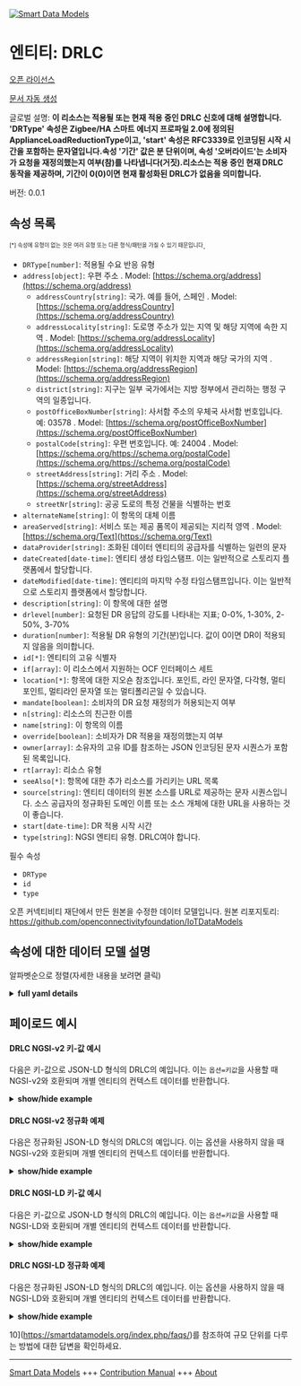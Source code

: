 <!-- 10-Header -->    
[![Smart Data Models](https://smartdatamodels.org/wp-content/uploads/2022/01/SmartDataModels_logo.png "Logo")](https://smartdatamodels.org)    
엔티티: DRLC    
=========<!-- /10-Header -->    
<!-- 15-License -->    
[오픈 라이선스](https://github.com/smart-data-models//dataModel.OCF/blob/master/DRLC/LICENSE.md)    
[문서 자동 생성](https://docs.google.com/presentation/d/e/2PACX-1vTs-Ng5dIAwkg91oTTUdt8ua7woBXhPnwavZ0FxgR8BsAI_Ek3C5q97Nd94HS8KhP-r_quD4H0fgyt3/pub?start=false&loop=false&delayms=3000#slide=id.gb715ace035_0_60)    
<!-- /15-License -->    
<!-- 20-Description -->    
글로벌 설명: **이 리소스는 적용될 또는 현재 적용 중인 DRLC 신호에 대해 설명합니다. 'DRType' 속성은 Zigbee/HA 스마트 에너지 프로파일 2.0에 정의된 ApplianceLoadReductionType이고, 'start' 속성은 RFC3339로 인코딩된 시작 시간을 포함하는 문자열입니다.속성 '기간' 값은 분 단위이며, 속성 '오버라이드'는 소비자가 요청을 재정의했는지 여부(참)를 나타냅니다(거짓).리소스는 적용 중인 현재 DRLC 동작을 제공하며, 기간이 0(0)이면 현재 활성화된 DRLC가 없음을 의미합니다.**    
버전: 0.0.1    
<!-- /20-Description -->    
<!-- 30-PropertiesList -->    
## 속성 목록    
<sup><sub>[*] 속성에 유형이 없는 것은 여러 유형 또는 다른 형식/패턴을 가질 수 있기 때문입니다</sub></sup>.    
- `DRType[number]`: 적용될 수요 반응 유형  - `address[object]`: 우편 주소  . Model: [https://schema.org/address](https://schema.org/address)	- `addressCountry[string]`: 국가. 예를 들어, 스페인  . Model: [https://schema.org/addressCountry](https://schema.org/addressCountry)    
	- `addressLocality[string]`: 도로명 주소가 있는 지역 및 해당 지역에 속한 지역  . Model: [https://schema.org/addressLocality](https://schema.org/addressLocality)    
	- `addressRegion[string]`: 해당 지역이 위치한 지역과 해당 국가의 지역  . Model: [https://schema.org/addressRegion](https://schema.org/addressRegion)    
	- `district[string]`: 지구는 일부 국가에서는 지방 정부에서 관리하는 행정 구역의 일종입니다.      
	- `postOfficeBoxNumber[string]`: 사서함 주소의 우체국 사서함 번호입니다. 예: 03578  . Model: [https://schema.org/postOfficeBoxNumber](https://schema.org/postOfficeBoxNumber)    
	- `postalCode[string]`: 우편 번호입니다. 예: 24004  . Model: [https://schema.org/https://schema.org/postalCode](https://schema.org/https://schema.org/postalCode)    
	- `streetAddress[string]`: 거리 주소  . Model: [https://schema.org/streetAddress](https://schema.org/streetAddress)    
	- `streetNr[string]`: 공공 도로의 특정 건물을 식별하는 번호      
- `alternateName[string]`: 이 항목의 대체 이름  - `areaServed[string]`: 서비스 또는 제공 품목이 제공되는 지리적 영역  . Model: [https://schema.org/Text](https://schema.org/Text)- `dataProvider[string]`: 조화된 데이터 엔티티의 공급자를 식별하는 일련의 문자  - `dateCreated[date-time]`: 엔티티 생성 타임스탬프. 이는 일반적으로 스토리지 플랫폼에서 할당합니다.  - `dateModified[date-time]`: 엔티티의 마지막 수정 타임스탬프입니다. 이는 일반적으로 스토리지 플랫폼에서 할당합니다.  - `description[string]`: 이 항목에 대한 설명  - `drlevel[number]`: 요청된 DR 응답의 강도를 나타내는 지표; 0-0%, 1-30%, 2-50%, 3-70%  - `duration[number]`: 적용될 DR 유형의 기간(분)입니다. 값이 0이면 DR이 적용되지 않음을 의미합니다.  - `id[*]`: 엔티티의 고유 식별자  - `if[array]`: 이 리소스에서 지원하는 OCF 인터페이스 세트  - `location[*]`: 항목에 대한 지오숀 참조입니다. 포인트, 라인 문자열, 다각형, 멀티포인트, 멀티라인 문자열 또는 멀티폴리곤일 수 있습니다.  - `mandate[boolean]`: 소비자의 DR 요청 재정의가 허용되는지 여부  - `n[string]`: 리소스의 친근한 이름  - `name[string]`: 이 항목의 이름  - `override[boolean]`: 소비자가 DR 적용을 재정의했는지 여부  - `owner[array]`: 소유자의 고유 ID를 참조하는 JSON 인코딩된 문자 시퀀스가 포함된 목록입니다.  - `rt[array]`: 리소스 유형  - `seeAlso[*]`: 항목에 대한 추가 리소스를 가리키는 URL 목록  - `source[string]`: 엔티티 데이터의 원본 소스를 URL로 제공하는 문자 시퀀스입니다. 소스 공급자의 정규화된 도메인 이름 또는 소스 개체에 대한 URL을 사용하는 것이 좋습니다.  - `start[date-time]`: DR 적용 시작 시간  - `type[string]`: NGSI 엔티티 유형. DRLC여야 합니다.  <!-- /30-PropertiesList -->    
<!-- 35-RequiredProperties -->    
필수 속성    
- `DRType`  - `id`  - `type`  <!-- /35-RequiredProperties -->    
<!-- 40-RequiredProperties -->    
오픈 커넥티비티 재단에서 만든 원본을 수정한 데이터 모델입니다. 원본 리포지토리: https://github.com/openconnectivityfoundation/IoTDataModels    
<!-- /40-RequiredProperties -->    
<!-- 50-DataModelHeader -->    
## 속성에 대한 데이터 모델 설명    
알파벳순으로 정렬(자세한 내용을 보려면 클릭)    
<!-- /50-DataModelHeader -->    
<!-- 60-ModelYaml -->    
<details><summary><strong>full yaml details</strong></summary>      
```yaml    
DRLC:      
  description: This Resource describes any to be applied or currently being applied DRLC signal.The Property 'DRType' is the ApplianceLoadReductionType defined in Zigbee/HA Smart Energy Profile 2.0.The Property 'start' is a string containing an RFC3339 encoded start time.The Property 'duration' value is in minutes.The Property 'Override' indicates whether the consumer has overridden the request (true) or not (false).The Resource provides the current DRLC action that is being applied.A duration of 0 (zero) means that no DRLC is currently active.      
  properties:      
    DRType:      
      description: The to be applied demand-response type      
      type: number      
      x-ngsi:      
        type: Property      
    address:      
      description: The mailing address      
      properties:      
        addressCountry:      
          description: 'The country. For example, Spain'      
          type: string      
          x-ngsi:      
            model: https://schema.org/addressCountry      
            type: Property      
        addressLocality:      
          description: 'The locality in which the street address is, and which is in the region'      
          type: string      
          x-ngsi:      
            model: https://schema.org/addressLocality      
            type: Property      
        addressRegion:      
          description: 'The region in which the locality is, and which is in the country'      
          type: string      
          x-ngsi:      
            model: https://schema.org/addressRegion      
            type: Property      
        district:      
          description: 'A district is a type of administrative division that, in some countries, is managed by the local government'      
          type: string      
          x-ngsi:      
            type: Property      
        postOfficeBoxNumber:      
          description: 'The post office box number for PO box addresses. For example, 03578'      
          type: string      
          x-ngsi:      
            model: https://schema.org/postOfficeBoxNumber      
            type: Property      
        postalCode:      
          description: 'The postal code. For example, 24004'      
          type: string      
          x-ngsi:      
            model: https://schema.org/https://schema.org/postalCode      
            type: Property      
        streetAddress:      
          description: The street address      
          type: string      
          x-ngsi:      
            model: https://schema.org/streetAddress      
            type: Property      
        streetNr:      
          description: Number identifying a specific property on a public street      
          type: string      
          x-ngsi:      
            type: Property      
      type: object      
      x-ngsi:      
        model: https://schema.org/address      
        type: Property      
    alternateName:      
      description: An alternative name for this item      
      type: string      
      x-ngsi:      
        type: Property      
    areaServed:      
      description: The geographic area where a service or offered item is provided      
      type: string      
      x-ngsi:      
        model: https://schema.org/Text      
        type: Property      
    dataProvider:      
      description: A sequence of characters identifying the provider of the harmonised data entity      
      type: string      
      x-ngsi:      
        type: Property      
    dateCreated:      
      description: Entity creation timestamp. This will usually be allocated by the storage platform      
      format: date-time      
      type: string      
      x-ngsi:      
        type: Property      
    dateModified:      
      description: Timestamp of the last modification of the entity. This will usually be allocated by the storage platform      
      format: date-time      
      type: string      
      x-ngsi:      
        type: Property      
    description:      
      description: A description of this item      
      type: string      
      x-ngsi:      
        type: Property      
    drlevel:      
      description: 'Indicator of the strength of the DR response that is requested; 0-0%, 1-30%, 2-50%, 3-70%'      
      maximum: 3      
      minimum: 0      
      type: number      
      x-ngsi:      
        type: Property      
    duration:      
      description: The duration of the to be applied DR type in minutes. A value of 0 means no applied DR      
      minimum: 0      
      type: number      
      x-ngsi:      
        type: Property      
    id:      
      anyOf:      
        - description: Identifier format of any NGSI entity      
          maxLength: 256      
          minLength: 1      
          pattern: ^[\w\-\.\{\}\$\+\*\[\]`|~^@!,:\\]+$      
          type: string      
          x-ngsi:      
            type: Property      
        - description: Identifier format of any NGSI entity      
          format: uri      
          type: string      
          x-ngsi:      
            type: Property      
      description: Unique identifier of the entity      
      x-ngsi:      
        type: Property      
    if:      
      description: The OCF Interface set supported by this Resource      
      items:      
        enum:      
          - oic.if.a      
          - oic.if.baseline      
        type: string      
      minItems: 2      
      readOnly: true      
      type: array      
      uniqueItems: true      
      x-ngsi:      
        type: Property      
    location:      
      description: 'Geojson reference to the item. It can be Point, LineString, Polygon, MultiPoint, MultiLineString or MultiPolygon'      
      oneOf:      
        - description: Geojson reference to the item. Point      
          properties:      
            bbox:      
              items:      
                type: number      
              minItems: 4      
              type: array      
            coordinates:      
              items:      
                type: number      
              minItems: 2      
              type: array      
            type:      
              enum:      
                - Point      
              type: string      
          required:      
            - type      
            - coordinates      
          title: GeoJSON Point      
          type: object      
          x-ngsi:      
            type: GeoProperty      
        - description: Geojson reference to the item. LineString      
          properties:      
            bbox:      
              items:      
                type: number      
              minItems: 4      
              type: array      
            coordinates:      
              items:      
                items:      
                  type: number      
                minItems: 2      
                type: array      
              minItems: 2      
              type: array      
            type:      
              enum:      
                - LineString      
              type: string      
          required:      
            - type      
            - coordinates      
          title: GeoJSON LineString      
          type: object      
          x-ngsi:      
            type: GeoProperty      
        - description: Geojson reference to the item. Polygon      
          properties:      
            bbox:      
              items:      
                type: number      
              minItems: 4      
              type: array      
            coordinates:      
              items:      
                items:      
                  items:      
                    type: number      
                  minItems: 2      
                  type: array      
                minItems: 4      
                type: array      
              type: array      
            type:      
              enum:      
                - Polygon      
              type: string      
          required:      
            - type      
            - coordinates      
          title: GeoJSON Polygon      
          type: object      
          x-ngsi:      
            type: GeoProperty      
        - description: Geojson reference to the item. MultiPoint      
          properties:      
            bbox:      
              items:      
                type: number      
              minItems: 4      
              type: array      
            coordinates:      
              items:      
                items:      
                  type: number      
                minItems: 2      
                type: array      
              type: array      
            type:      
              enum:      
                - MultiPoint      
              type: string      
          required:      
            - type      
            - coordinates      
          title: GeoJSON MultiPoint      
          type: object      
          x-ngsi:      
            type: GeoProperty      
        - description: Geojson reference to the item. MultiLineString      
          properties:      
            bbox:      
              items:      
                type: number      
              minItems: 4      
              type: array      
            coordinates:      
              items:      
                items:      
                  items:      
                    type: number      
                  minItems: 2      
                  type: array      
                minItems: 2      
                type: array      
              type: array      
            type:      
              enum:      
                - MultiLineString      
              type: string      
          required:      
            - type      
            - coordinates      
          title: GeoJSON MultiLineString      
          type: object      
          x-ngsi:      
            type: GeoProperty      
        - description: Geojson reference to the item. MultiLineString      
          properties:      
            bbox:      
              items:      
                type: number      
              minItems: 4      
              type: array      
            coordinates:      
              items:      
                items:      
                  items:      
                    items:      
                      type: number      
                    minItems: 2      
                    type: array      
                  minItems: 4      
                  type: array      
                type: array      
              type: array      
            type:      
              enum:      
                - MultiPolygon      
              type: string      
          required:      
            - type      
            - coordinates      
          title: GeoJSON MultiPolygon      
          type: object      
          x-ngsi:      
            type: GeoProperty      
      x-ngsi:      
        type: GeoProperty      
    mandate:      
      description: Whether overriding the DR request by the consumer is allowed      
      type: boolean      
      x-ngsi:      
        type: Property      
    n:      
      description: Friendly name of the Resource      
      maxLength: 64      
      readOnly: true      
      type: string      
      x-ngsi:      
        type: Property      
    name:      
      description: The name of this item      
      type: string      
      x-ngsi:      
        type: Property      
    override:      
      description: Whether the consumer has overriden the application of DR      
      type: boolean      
      x-ngsi:      
        type: Property      
    owner:      
      description: A List containing a JSON encoded sequence of characters referencing the unique Ids of the owner(s)      
      items:      
        anyOf:      
          - description: Identifier format of any NGSI entity      
            maxLength: 256      
            minLength: 1      
            pattern: ^[\w\-\.\{\}\$\+\*\[\]`|~^@!,:\\]+$      
            type: string      
            x-ngsi:      
              type: Property      
          - description: Identifier format of any NGSI entity      
            format: uri      
            type: string      
            x-ngsi:      
              type: Property      
        description: Unique identifier of the entity      
        x-ngsi:      
          type: Property      
      type: array      
      x-ngsi:      
        type: Property      
    rt:      
      description: The Resource Type      
      items:      
        enum:      
          - oic.r.energy.drlc      
        maxLength: 64      
        type: string      
      minItems: 1      
      readOnly: true      
      type: array      
      uniqueItems: true      
      x-ngsi:      
        type: Property      
    seeAlso:      
      description: list of uri pointing to additional resources about the item      
      oneOf:      
        - items:      
            format: uri      
            type: string      
          minItems: 1      
          type: array      
        - format: uri      
          type: string      
      x-ngsi:      
        type: Property      
    source:      
      description: 'A sequence of characters giving the original source of the entity data as a URL. Recommended to be the fully qualified domain name of the source provider, or the URL to the source object'      
      type: string      
      x-ngsi:      
        type: Property      
    start:      
      description: The start time for the application of DR      
      format: date-time      
      type: string      
      x-ngsi:      
        type: Property      
    type:      
      description: NGSI entity type. It has to be DRLC      
      enum:      
        - DRLC      
      type: string      
      x-ngsi:      
        type: Property      
  required:      
    - DRType      
    - id      
    - type      
  type: object      
  x-derived-from: https://raw.githubusercontent.com/openconnectivityfoundation/IoTDataModels/master/DRLCResURI.swagger.json      
  x-disclaimer: 'Redistribution and use in source and binary forms, with or without modification, are permitted  provided that the license conditions are met. Copyleft (c) 2022 Contributors to Smart Data Models Program'      
  x-license-url: https://github.com/smart-data-models/dataModel.OCF/blob/master/DRLC/LICENSE.md      
  x-model-schema: https://smart-data-models.github.io/dataModel.OCF/DRLC/schema.json      
  x-model-tags: OCF      
  x-version: 0.0.1      
```    
</details>      
<!-- /60-ModelYaml -->    
<!-- 70-MiddleNotes -->    
<!-- /70-MiddleNotes -->    
<!-- 80-Examples -->    
## 페이로드 예시    
#### DRLC NGSI-v2 키-값 예시    
다음은 키-값으로 JSON-LD 형식의 DRLC의 예입니다. 이는 `옵션=키값`을 사용할 때 NGSI-v2와 호환되며 개별 엔티티의 컨텍스트 데이터를 반환합니다.    
<details><summary><strong>show/hide example</strong></summary>      
```json  
{  
  "id": "urn:ngsi-ld:DRLC:id:GQEJ:48764759",  
  "dateCreated": "1979-07-06T09:36:23Z",  
  "dateModified": "2021-06-07T14:46:20Z",  
  "source": "Son would mouth relate own chair better available. Line beyond its particularly tree whom.",  
  "name": "Tend employee source nature add rest. Report size personal partner stock four. Region as true develop sound central.",  
  "alternateName": "Before year themselves your majority feeling fact. Natural sport music white. Na",  
  "description": "Wonder employee attorney quickly candidate change although bag.",  
  "dataProvider": "Study modern miss dog Democrat quickly. Often late produce you true soldier. Food break onto friend.",  
  "owner": [  
    "urn:ngsi-ld:DRLC:items:KNBD:33041352",  
    "urn:ngsi-ld:DRLC:items:DUGT:23098910"  
  ],  
  "seeAlso": [  
    "urn:ngsi-ld:DRLC:items:AGFW:91615109"  
  ],  
  "location": {  
    "type": "Point",  
    "coordinates": [  
      -56.7421445,  
      77.286609  
    ]  
  },  
  "address": {  
    "streetAddress": "Vie",  
    "addressLocality": "Others record hospital. Grow rule stuff truth college. Whom around put suddenly garden.",  
    "addressRegion": "Others kind company likely. Tonight",  
    "addressCountry": "Real leader bad school name care several. Good explain grow water plant perform resource.",  
    "postalCode": "Stock ball organization recognize civil development. Her then nothing increase I reduce industr",  
    "postOfficeBoxNumber": "Those traditional page a al",  
    "streetNr": "Wear individual about add senior woman.",  
    "district": "Best budget power them evi"  
  },  
  "areaServed": "Fire happen nothing support suffer which parent. Republican total policy head Mrs debate onto.",  
  "rt": [  
    "oic.r.energy.drlc"  
  ],  
  "start": "1979-06-04T08:47:18Z",  
  "duration": 864,  
  "override": false,  
  "DRType": 864,  
  "drlevel": 3,  
  "mandate": false,  
  "n": "Whole magazine truth stop whose.",  
  "if": [  
    "oic.if.baseline",  
    "oic.if.a"  
  ],  
  "type": "DRLC"  
}  
```  
</details>    
#### DRLC NGSI-v2 정규화 예제    
다음은 정규화된 JSON-LD 형식의 DRLC의 예입니다. 이는 옵션을 사용하지 않을 때 NGSI-v2와 호환되며 개별 엔티티의 컨텍스트 데이터를 반환합니다.    
<details><summary><strong>show/hide example</strong></summary>      
```json  
{  
  "id": "urn:ngsi-ld:DRLC:id:GQEJ:48764759",  
  "dateCreated": {  
    "type": "DateTime",  
    "value": "1979-07-06T09:36:23Z"  
  },  
  "dateModified": {  
    "type": "DateTime",  
    "value": "2021-06-07T14:46:20Z"  
  },  
  "source": {  
    "type": "Text",  
    "value": "Son would mouth relate own chair better available. Line beyond its particularly tree whom."  
  },  
  "name": {  
    "type": "Text",  
    "value": "Tend employee source nature add rest. Report size personal partner stock four. Region as true develop sound central."  
  },  
  "alternateName": {  
    "type": "Text",  
    "value": "Before year themselves your majority feeling fact. Natural sport music white. Na"  
  },  
  "description": {  
    "type": "Text",  
    "value": "Wonder employee attorney quickly candidate change although bag."  
  },  
  "dataProvider": {  
    "type": "Text",  
    "value": "Study modern miss dog Democrat quickly. Often late produce you true soldier. Food break onto friend."  
  },  
  "owner": {  
    "type": "StructuredValue",  
    "value": [  
      "urn:ngsi-ld:DRLC:items:KNBD:33041352",  
      "urn:ngsi-ld:DRLC:items:DUGT:23098910"  
    ]  
  },  
  "seeAlso": {  
    "type": "StructuredValue",  
    "value": [  
      "urn:ngsi-ld:DRLC:items:AGFW:91615109"  
    ]  
  },  
  "location": {  
    "type": "geo:json",  
    "value": {  
      "type": "Point",  
      "coordinates": [  
        -56.7421445,  
        77.286609  
      ]  
    }  
  },  
  "address": {  
    "type": "StructuredValue",  
    "value": {  
      "streetAddress": "Vie",  
      "addressLocality": "Others record hospital. Grow rule stuff truth college. Whom around put suddenly garden.",  
      "addressRegion": "Others kind company likely. Tonight",  
      "addressCountry": "Real leader bad school name care several. Good explain grow water plant perform resource.",  
      "postalCode": "Stock ball organization recognize civil development. Her then nothing increase I reduce industr",  
      "postOfficeBoxNumber": "Those traditional page a al",  
      "streetNr": "Wear individual about add senior woman.",  
      "district": "Best budget power them evi"  
    }  
  },  
  "areaServed": {  
    "type": "Text",  
    "value": "Fire happen nothing support suffer which parent. Republican total policy head Mrs debate onto."  
  },  
  "rt": {  
    "type": "StructuredValue",  
    "value": [  
      "oic.r.energy.drlc"  
    ]  
  },  
  "start": {  
    "type": "DateTime",  
    "value": "1979-06-04T08:47:18Z"  
  },  
  "duration": {  
    "type": "Number",  
    "value": 864  
  },  
  "override": {  
    "type": "Boolean",  
    "value": false  
  },  
  "DRType": {  
    "type": "Number",  
    "value": 864  
  },  
  "drlevel": {  
    "type": "Number",  
    "value": 3  
  },  
  "mandate": {  
    "type": "Boolean",  
    "value": false  
  },  
  "n": {  
    "type": "Text",  
    "value": "Whole magazine truth stop whose."  
  },  
  "if": {  
    "type": "StructuredValue",  
    "value": [  
      "oic.if.baseline",  
      "oic.if.a"  
    ]  
  },  
  "type": "DRLC"  
}  
```  
</details>    
#### DRLC NGSI-LD 키-값 예시    
다음은 키-값으로 JSON-LD 형식의 DRLC의 예입니다. 이는 `옵션=키값`을 사용할 때 NGSI-LD와 호환되며 개별 엔티티의 컨텍스트 데이터를 반환합니다.    
<details><summary><strong>show/hide example</strong></summary>      
```json  
{  
  "id": "urn:ngsi-ld:DRLC:id:GQEJ:48764759",  
  "dateCreated": "1979-07-06T09:36:23Z",  
  "dateModified": "2021-06-07T14:46:20Z",  
  "source": "Son would mouth relate own chair better available. Line beyond its particularly tree whom.",  
  "name": "Tend employee source nature add rest. Report size personal partner stock four. Region as true develop sound central.",  
  "alternateName": "Before year themselves your majority feeling fact. Natural sport music white. Na",  
  "description": "Wonder employee attorney quickly candidate change although bag.",  
  "dataProvider": "Study modern miss dog Democrat quickly. Often late produce you true soldier. Food break onto friend.",  
  "owner": [  
    "urn:ngsi-ld:DRLC:items:KNBD:33041352",  
    "urn:ngsi-ld:DRLC:items:DUGT:23098910"  
  ],  
  "seeAlso": [  
    "urn:ngsi-ld:DRLC:items:AGFW:91615109"  
  ],  
  "location": {  
    "type": "Point",  
    "coordinates": [  
      -56.7421445,  
      77.286609  
    ]  
  },  
  "address": {  
    "streetAddress": "Vie",  
    "addressLocality": "Others record hospital. Grow rule stuff truth college. Whom around put suddenly garden.",  
    "addressRegion": "Others kind company likely. Tonight",  
    "addressCountry": "Real leader bad school name care several. Good explain grow water plant perform resource.",  
    "postalCode": "Stock ball organization recognize civil development. Her then nothing increase I reduce industr",  
    "postOfficeBoxNumber": "Those traditional page a al",  
    "streetNr": "Wear individual about add senior woman.",  
    "district": "Best budget power them evi"  
  },  
  "areaServed": "Fire happen nothing support suffer which parent. Republican total policy head Mrs debate onto.",  
  "rt": [  
    "oic.r.energy.drlc"  
  ],  
  "start": "1979-06-04T08:47:18Z",  
  "duration": 864,  
  "override": false,  
  "DRType": 864,  
  "drlevel": 3,  
  "mandate": false,  
  "n": "Whole magazine truth stop whose.",  
  "if": [  
    "oic.if.baseline",  
    "oic.if.a"  
  ],  
  "type": "DRLC",  
  "@context": [  
    "https://smartdatamodels.org/context.jsonld"  
  ]  
}  
```  
</details>    
#### DRLC NGSI-LD 정규화 예제    
다음은 정규화된 JSON-LD 형식의 DRLC의 예입니다. 이는 옵션을 사용하지 않을 때 NGSI-LD와 호환되며 개별 엔티티의 컨텍스트 데이터를 반환합니다.    
<details><summary><strong>show/hide example</strong></summary>      
```json  
{  
    "id": "urn:ngsi-ld:DRLC:id:GQEJ:48764759",  
    "dateCreated": {  
        "type": "Property",  
        "value": {  
            "@type": "DateTime",  
            "@value": "1979-07-06T09:36:23Z"  
        }  
    },  
    "dateModified": {  
        "type": "Property",  
        "value": {  
            "@type": "DateTime",  
            "@value": "2021-06-07T14:46:20Z"  
        }  
    },  
    "source": {  
        "type": "Property",  
        "value": "Son would mouth relate own chair better available. Line beyond its particularly tree whom."  
    },  
    "name": {  
        "type": "Property",  
        "value": "Tend employee source nature add rest. Report size personal partner stock four. Region as true develop sound central."  
    },  
    "alternateName": {  
        "type": "Property",  
        "value": "Before year themselves your majority feeling fact. Natural sport music white. Na"  
    },  
    "description": {  
        "type": "Property",  
        "value": "Wonder employee attorney quickly candidate change although bag."  
    },  
    "dataProvider": {  
        "type": "Property",  
        "value": "Study modern miss dog Democrat quickly. Often late produce you true soldier. Food break onto friend."  
    },  
    "owner": {  
        "type": "Property",  
        "value": [  
            "urn:ngsi-ld:DRLC:items:KNBD:33041352",  
            "urn:ngsi-ld:DRLC:items:DUGT:23098910"  
        ]  
    },  
    "seeAlso": {  
        "type": "Property",  
        "value": [  
            "urn:ngsi-ld:DRLC:items:AGFW:91615109"  
        ]  
    },  
    "location": {  
        "type": "GeoProperty",  
        "value": {  
            "type": "Point",  
            "coordinates": [  
                -56.7421445,  
                77.286609  
            ]  
        }  
    },  
    "address": {  
        "type": "Property",  
        "value": {  
            "streetAddress": "Vie",  
            "addressLocality": "Others record hospital. Grow rule stuff truth college. Whom around put suddenly garden.",  
            "addressRegion": "Others kind company likely. Tonight",  
            "addressCountry": "Real leader bad school name care several. Good explain grow water plant perform resource.",  
            "postalCode": "Stock ball organization recognize civil development. Her then nothing increase I reduce industr",  
            "postOfficeBoxNumber": "Those traditional page a al",  
            "streetNr": "Wear individual about add senior woman.",  
            "district": "Best budget power them evi"  
        }  
    },  
    "areaServed": {  
        "type": "Property",  
        "value": "Fire happen nothing support suffer which parent. Republican total policy head Mrs debate onto."  
    },  
    "rt": {  
        "type": "Property",  
        "value": [  
            "oic.r.energy.drlc"  
        ]  
    },  
    "start": {  
        "type": "Property",  
        "value": {  
            "@type": "DateTime",  
            "@value": "1979-06-04T08:47:18Z"  
        }  
    },  
    "duration": {  
        "type": "Property",  
        "value": 864  
    },  
    "override": {  
        "type": "Property",  
        "value": false  
    },  
    "DRType": {  
        "type": "Property",  
        "value": 864  
    },  
    "drlevel": {  
        "type": "Property",  
        "value": 3  
    },  
    "mandate": {  
        "type": "Property",  
        "value": false  
    },  
    "n": {  
        "type": "Property",  
        "value": "Whole magazine truth stop whose."  
    },  
    "if": {  
        "type": "Property",  
        "value": [  
            "oic.if.baseline",  
            "oic.if.a"  
        ]  
    },  
    "type": "DRLC",  
    "@context": [  
        "https://smartdatamodels.org/context.jsonld"  
    ]  
}  
```  
</details><!-- /80-Examples -->    
<!-- 90-FooterNotes -->    
<!-- /90-FooterNotes -->    
<!-- 95-Units -->    
10](https://smartdatamodels.org/index.php/faqs/)를 참조하여 규모 단위를 다루는 방법에 대한 답변을 확인하세요.    
<!-- /95-Units -->    
<!-- 97-LastFooter -->    
---    
[Smart Data Models](https://smartdatamodels.org) +++ [Contribution Manual](https://bit.ly/contribution_manual) +++ [About](https://bit.ly/Introduction_SDM)<!-- /97-LastFooter -->    
